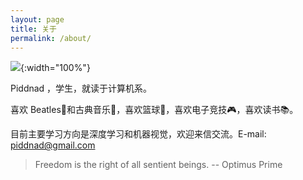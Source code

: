 ```yaml
---
layout: page
title: 关于
permalink: /about/
---
```


![](../img/about.jpg){:width="100%"}

Piddnad ，学生，就读于计算机系。

喜欢 Beatles🎸和古典音乐🎹，喜欢篮球🏀，喜欢电子竞技🎮，喜欢读书📚。

目前主要学习方向是深度学习和机器视觉，欢迎来信交流。E-mail: piddnad@gmail.com

> Freedom is the right of all sentient beings.
> -- Optimus Prime
